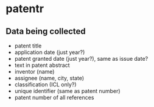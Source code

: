 # patentr

## Data being collected

* patent title
* application date (just year?)
* patent granted date (just year?), same as issue date?
* text in patent abstract
* inventor (name)
* assignee (name, city, state)
* classification (ICL only?)
* unique identifier (same as patent number)
* patent number of all references
